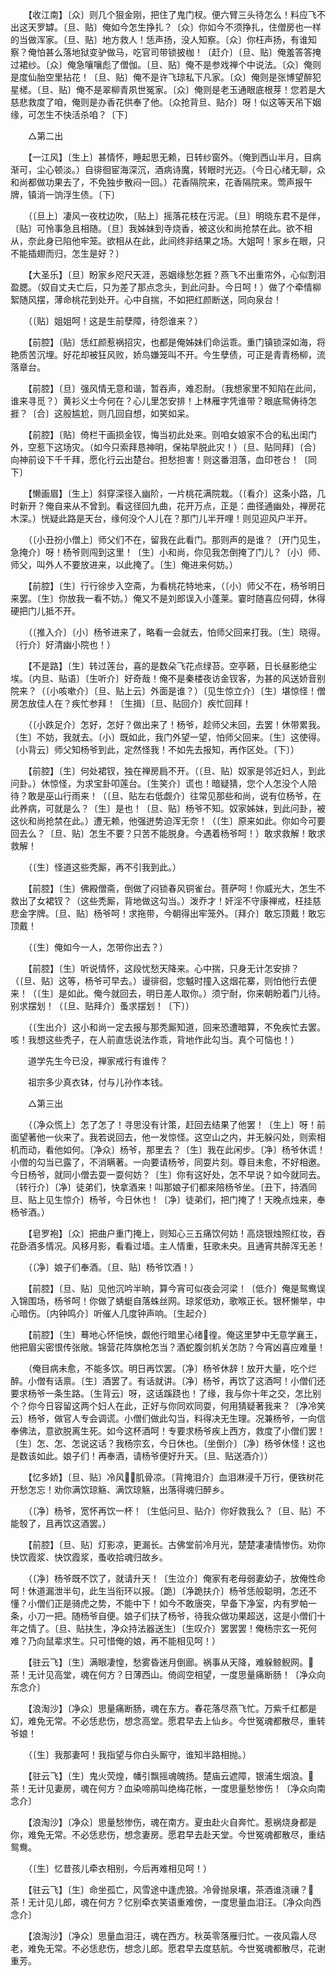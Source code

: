 <!-- { "loadSidebar": true } -->
　　【收江南】〔众〕则几个狠金刚，把住了鬼门杈。便六臂三头待怎么！料应飞不出这天罗罅。〔旦、贴〕俺如今怎生挣扎？〔众〕你如今不须挣扎，住僧房也一样的当做浑家。〔旦、贴〕地方救人！恁声扬，没人知察。〔众〕你枉声扬，有谁知察？俺怕甚么落地狱变驴做马，吃官司带锁披枷！〔赶介〕〔旦、贴〕俺羞答答掩过裙纱。〔众〕俺急嚷嚷彪了僧伽。〔旦、贴〕俺不是参戏禅个中说法。〔众〕俺则是度仙胎空里拈花！〔旦、贴〕俺不是许飞琼私下凡家。〔众〕俺则是张博望醉犯星槎。〔旦、贴〕俺不是翠柳青夙世冤家。〔众〕俺则是老玉通眼底根芽！您若是大慈悲救度了咱，俺则是办香花供奉了他。〔众抢背旦、贴介〕呀！似这等天吊下姻缘，可怎生不快活杀咱？〔下〕 

　　△第二出 

　　【一江风】〔生上〕甚情怀，睡起思无赖，日转纱窗外。（俺到西山半月，目病渐可，尘心顿淡。）自徘徊宦海深沉，酒病诗魔，转眼时光迈。（今日心绪无聊，众和尚都做功果去了，不免独步散闷一回。）花香隔院来，花香隔院来。莺声报午牌，镇消一饷浮生债。〔下〕 

　　（〔旦上〕凄风一夜枕边吹，〔贴上〕摇落花枝在污泥。〔旦〕明晓东君不是伴，〔贴〕可怜事急且相随。〔旦〕我姊妹到寺烧香，被这伙和尚抢禁在此。欲不相从，奈此身已陷他牢笼。欲相从在此，此间终非结果之场。大姐呵！家乡在眼，只不能插翅而归，怎生是好？） 

　　【大圣乐】〔旦〕盼家乡咫尺天涯，恶姻缘愁怎捱？燕飞不出重帘外，心似割泪盈腮。（奴自丈夫亡后，只为差了那点念头，到此问卦。今日呵！）做了个牵情柳絮随风摆，薄命桃花到处开。心中自揣，不如把红颜断送，同向泉台！ 

　　（〔贴〕姐姐呵！这是生前孽障，待怨谁来？） 

　　【前腔】〔贴〕恁红颜惹祸招灾，也都是俺姊妹们命运乖。重门镇锁深如海，将艳质苦沉埋。好花却被狂风败，娇鸟嫌笼叫不开。今生孽债，可正是青青杨柳，流落章台。 

　　【前腔】〔旦〕强风情无意和谐，暂吞声，难忍耐。（我想家里不知陷在此间，谁来寻觅？）黄衫义士今何在？心儿里怎安排！上林雁字凭谁带？眼底鸳俦待怎捱？〔合〕这般尴尬，则几回自想，如笑如呆。 

　　【前腔】〔贴〕倚栏干画损金钗，悔当初此处来。则咱女娘家不合的私出闺门外，空惹下这场灾。（如今只索拜恳神明，保祐早脱此灾！）〔旦、贴同拜〕〔合〕向神前设下千千拜，愿化行云出楚台。担愁担害！则这番泪落，血印苍台！〔同下〕 

　　【懒画眉】〔生上〕斜穿深径入幽阶，一片桃花满院栽。（〔看介〕这条小路，几时新开？俺自来从不曾到。看这径回九曲，花开万点，正是：曲径通幽处，禅房花木深。）恍疑此路是天台，缘何没个人儿在？那门儿半开哩！则见迎风户半开。 

　　（〔小丑扮小僧上〕师父们不在，留我在此看门。那则声的是谁？〔开门见生，急掩介〕呀！杨爷则闯到这里！〔生〕小和尚，你见我怎倒掩了门儿？〔小〕师、师父，叫外人不要放进来，以此掩了。〔生〕俺进来何妨。） 

　　【前腔】〔生〕行行徐步入空斋，为看桃花特地来，（〔小〕师父不在，杨爷明日来罢。〔生〕你放我一看不妨。）俺又不是刘郎误入小蓬莱。霎时随喜应何碍，休得硬把门儿抵不开。 

　　（〔推入介〕〔小〕杨爷进来了，略看一会就去，怕师父回来打我。〔生〕晓得。〔行介〕好清幽小院也！） 

　　【不是路】〔生〕转过莲台，喜的是数朵飞花点绿苔。空亭籁，日长昼影绝尘埃。〔内旦、贴语〕〔生听介〕好奇哉！俺不是秦楼夜访金钗客，为甚的风送娇音别院来？（〔小咳嗽介〕〔旦、贴上云〕外面是谁？）〔见生惊立介〕〔生〕堪惊怪！僧房怎放佳人在？疾忙参拜！〔生揖〕〔旦、贴回介〕疾忙回拜！ 

　　（〔小跌足介〕怎好，怎好？做出来了！杨爷，趁师父未回，去罢！休带累我。〔生〕不妨，我就去。〔小〕既如此，我门外望一望，怕师父回来。〔生〕这使得。〔小背云〕师父知杨爷到此，定然怪我！不如先去报知，再作区处。〔下〕） 

　　【前腔】〔生〕何处裙钗，独在禅房扃不开。（〔旦、贴〕奴家是邻近妇人，到此问卦。）休惊怪，为求宝卦叩莲台。〔生笑介〕谎也！暗疑猜，您个人怎没个人陪待？敢是巫山行雨来！（〔旦、贴左右低觑介〕往常见那些和尚，说有位杨爷，在此养病，可就是么？〔生〕是也！〔旦、贴〕杨爷不知。奴家姊妹，到此问卦，被这伙和尚抢禁在此。）遭无赖，他强迸势迫浑无奈！（〔生〕原来如此。你如今可要回去么？〔旦、贴〕怎生不要？只苦不能脱身。今遇着杨爷呵！）敢求救解！敢求救解！ 

　　（〔生〕怪道这些秃厮，再不引我到此。） 

　　【前腔】〔生〕佛殿僧斋，倒做了闷锁春风铜雀台。菩萨呵！你威光大，怎生不救出了女裙钗？（这些秃厮，背地做这勾当。）泼乔才！奸淫不守康禅戒，枉挂慈悲金字牌。〔旦、贴〕杨爷呵！求拖带，今朝得出牢笼外。〔拜介〕敢忘顶戴！敢忘顶戴！ 

　　（〔生〕俺如今一人，怎带你出去？） 

　　【前腔】〔生〕听说情怀，这段忧愁天降来。心中揣，只身无计怎安排？（〔旦、贴〕这等，杨爷可早去。）谩徘徊，您魆时撞入这烟花寨，则怕他行去便来！（〔生〕是如此。俺今就回去，明日差人取你。）须宁耐，你来朝盼着门儿待。别求摆划！（〔旦、贴拜介〕蚤求摆划！〔下〕） 

　　（〔生出介〕这小和尚一定去报与那秃厮知道，回来恐遭暗算，不免疾忙去罢。咳！我想这些秃子，在人前直恁说法作乖，背地作此勾当。真个可恼也！） 

　　道学先生今已没，禅家戒行有谁传？ 

　　祖宗多少真衣钵，付与儿孙作本钱。 

　　△第三出 

　　（〔净众慌上〕怎了怎了！寻思没有计策，赶回去结果了他罢！〔生上〕呀！前面望著他一伙来了。我若说回去，他一发惊怪。这空山之内，并无躲闪处，则索相机而动，看他如何。〔净众〕杨爷，那里去？〔生〕我在此闲步。〔净〕杨爷休谎！小僧的勾当已露了，不消瞒著。一向要请杨爷，同耍片刻。尊目未愈，不好相邀。今日杨爷，就同小僧去耍一耍何妨？〔生〕你有这好处，怎不早说？如今就同去。〔转行介〕〔净〕徒弟们，快拿酒来！叫那娘子们都来陪杨爷坐。〔丑下，持酒同旦、贴上见生惊介〕杨爷，今日休也！〔净〕徒弟们，把门掩了！天晚点烛来，奉杨爷酒。） 

　　【皂罗袍】〔众〕把曲户重门掩上，则知心三五痛饮何妨！高烧银烛照红妆，吞花卧酒多情况。风移月影，看看过墙。主人情重，狂歌未央。且通宵共醉浑无恙！ 

　　（〔净〕娘子们奉酒。〔旦、贴〕杨爷饮酒！） 

　　【前腔】〔旦、贴〕见他沉吟半晌，算今宵可似夜会河梁！〔低介〕俺是鸳鸯误入锦围场，杨爷呵！你做了蜻蜓自落蛛丝网。琼浆低劝，歌喉正长。银杯懒举，中心暗伤。〔内钟鸣介〕听催人几度钟声响。〔生起介〕 

　　【前腔】〔生〕蓦地心怀悒怏，觑他行暗里心绪徨。俺这里梦中无意学襄王，他把眉尖密恨传张敞。锦营花阵旗枪怎当？酒蛇腹剑机关怎防？今宵凶喜应难量！ 

　　（俺目病未愈，不能多饮。明日再饮罢。〔净〕杨爷休辞！放开大量，吃个烂醉。小僧有话禀。〔生〕酒罢了。有话就讲。〔净〕杨爷，再饮了这酒呵！小僧们还要求杨爷一条生路。〔生背云〕呀，这话蹊跷也！了缘，我与你十年之交，怎比别个？你今日容留这两个妇人在此，正好与你同欢同耍，何用猜疑著我来？〔净冷笑云〕杨爷，做官人专会调谎。小僧们做此勾当，料得决无生理。况兼杨爷，一向信奉佛法，意欲脱离生死。如今这杯酒呵！专要求杨爷疾上西方，救度了小僧们罢！〔生〕怎、怎、怎说这话？我杨宗玄，今日休也。〔坐倒介〕〔净〕杨爷休怪！这也是数该如此。娘子们！再奉酒，请杨爷便好升天。〔旦、贴送酒介〕） 

　　【忆多娇】〔旦、贴〕冷风，肌骨凉。〔背掩泪介〕血泪淋浸千万行，便铁树花开愁怎忘！劝你满饮琼觞、满饮琼觞，出落得魂归醉乡。 

　　（〔净〕杨爷，宽怀再饮一杯！〔生低问旦、贴介〕你好救我么？〔旦、贴〕不能彀了，且再饮这酒罢。） 

　　【前腔】〔旦、贴〕灯影凉，更漏长。古佛堂前冷月光，楚楚凄凄情惨伤。劝你快饮霞浆、快饮霞浆，蚤收拾魂归故乡。 

　　（〔净〕杨爷既不饮了，就请升天！〔生泣介〕俺家有老母弱妻幼子，放俺性命呵！休道漏泄半句，此生当衔环以报。〔跪〕〔净跪扶介〕杨爷恁般聪明，怎还不懂？小僧们正是骑虎之势，不能中下！如今不敢唐突，早备下净室，内有罗帕一条，小刀一把。随杨爷自便。娘子们扶了杨爷，待我众做功果超送，这是小僧们十年之情了。〔旦、贴扶生，净众持法器送生〕〔生叹介〕罢罢罢！俺杨宗玄一死何难？乃向鼠辈求生。只可惜俺的娘，再不能相见呵！） 

　　【驻云飞】〔生〕满眼凄惶，愁雾昏迷月倒廊。祸事从天降，难躲鲸鲵网。茶！无计见高堂，魂在何方？日薄西山。倚闾空相望，一度思量痛断肠！〔净众向东念介〕 

　　【浪淘沙】〔净众〕思量痛断肠，魂在东方。春花落尽燕飞忙。万紫千红都是幻，难免无常。不必恁悲伤，想念高堂。愿君早去上仙乡。今世冤魂都散尽，重转爷娘！ 

　　（〔生〕我那妻呵！我指望与你白头厮守，谁知半路相抛。） 

　　【驻云飞】〔生〕鬼火荧煌，幡引飘摇魂魄扬。楚庙云遮障，银浦生烟浪。茶！无计见妻房，魂在何方？血染啼鹃叫绝梅花帐，一度思量愁惨伤！〔净众向南念介〕 

　　【浪淘沙】〔净众〕思量愁惨伤，魂在南方。夏虫赴火自奔忙。惹祸烧身都是你，难免无常。不必恁悲伤，想念妻房。愿君早去赴天堂。今世冤魂都散尽，重结鸳鸯。 

　　（〔生〕忆昔孩儿牵衣相别，今后再难相见呵！） 

　　【驻云飞】〔生〕命坐孤亡，风雪途中逢虎狼。冷骨抛泉壤，茶酒谁浇禳？茶！无计见儿郎，魂在何方？忆别牵衣笑语重难傍，一度思量血泪汪。〔净众向西念介〕 

　　【浪淘沙】〔净众〕思量血泪汪，魂在西方。秋英零落雁归忙。一夜风霜人尽老，难免无常。不必恁悲伤，想念儿郎。愿君早去度慈航。今世冤魂都散尽，花谢重芳。 

